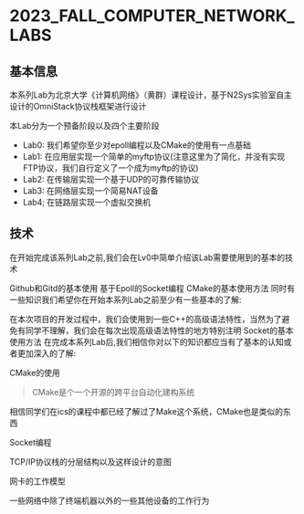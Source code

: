 # 2023_FALL_COMPUTER_NETWORK_LABS

## 基本信息
本系列Lab为北京大学《计算机网络》（黄群）课程设计，基于N2Sys实验室自主设计的OmniStack协议栈框架进行设计

本Lab分为一个预备阶段以及四个主要阶段

* Lab0: 我们希望你至少对epoll编程以及CMake的使用有一点基础
* Lab1: 在应用层实现一个简单的myftp协议(注意这里为了简化，并没有实现FTP协议，我们自行定义了一个成为myftp的协议)
* Lab2: 在传输层实现一个基于UDP的可靠传输协议
* Lab3: 在网络层实现一个简易NAT设备
* Lab4; 在链路层实现一个虚拟交换机

## 技术
在开始完成该系列Lab之前,我们会在Lv0中简单介绍该Lab需要使用到的基本的技术

Github和Gitd的基本使用
基于Epoll的Socket编程
CMake的基本使用方法
同时有一些知识我们希望你在开始本系列Lab之前至少有一些基本的了解:

在本次项目的开发过程中，我们会使用到一些C++的高级语法特性，当然为了避免有同学不理解，我们会在每次出现高级语法特性的地方特别注明
Socket的基本使用方法
在完成本系列Lab后,我们相信你对以下的知识都应当有了基本的认知或者更加深入的了解:

CMake的使用

>CMake是个一个开源的跨平台自动化建构系统

相信同学们在ics的课程中都已经了解过了Make这个系统，CMake也是类似的东西

Socket编程

TCP/IP协议栈的分层结构以及这样设计的意图

网卡的工作模型

一些网络中除了终端机器以外的一些其他设备的工作行为
